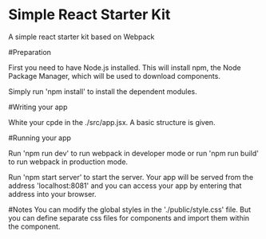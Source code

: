# Simple React Starter Kit
A simple react starter kit based on Webpack


#Preparation

First you need to have Node.js installed. This will install npm, the Node Package Manager, which will be used to download components.

Simply run 'npm install' to install the dependent modules.


#Writing your app

White your cpde in the ./src/app.jsx. A basic structure is given.


#Running your app

Run 'npm run dev' to run webpack in developer mode or run 'npm run build' to run webpack in production mode.

Run 'npm start server' to start the server. Your app will be served from the address 'localhost:8081' and you can access your app by entering that address into your browser.


#Notes
You can modify the global styles in the './public/style.css' file. But you can define separate css files for components and import them within the component.
